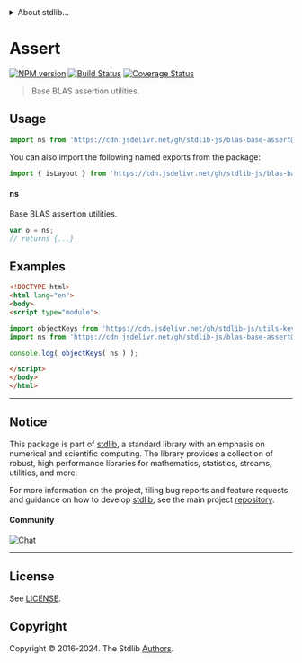 <!--

@license Apache-2.0

Copyright (c) 2024 The Stdlib Authors.

Licensed under the Apache License, Version 2.0 (the "License");
you may not use this file except in compliance with the License.
You may obtain a copy of the License at

   http://www.apache.org/licenses/LICENSE-2.0

Unless required by applicable law or agreed to in writing, software
distributed under the License is distributed on an "AS IS" BASIS,
WITHOUT WARRANTIES OR CONDITIONS OF ANY KIND, either express or implied.
See the License for the specific language governing permissions and
limitations under the License.

-->


<details>
  <summary>
    About stdlib...
  </summary>
  <p>We believe in a future in which the web is a preferred environment for numerical computation. To help realize this future, we've built stdlib. stdlib is a standard library, with an emphasis on numerical and scientific computation, written in JavaScript (and C) for execution in browsers and in Node.js.</p>
  <p>The library is fully decomposable, being architected in such a way that you can swap out and mix and match APIs and functionality to cater to your exact preferences and use cases.</p>
  <p>When you use stdlib, you can be absolutely certain that you are using the most thorough, rigorous, well-written, studied, documented, tested, measured, and high-quality code out there.</p>
  <p>To join us in bringing numerical computing to the web, get started by checking us out on <a href="https://github.com/stdlib-js/stdlib">GitHub</a>, and please consider <a href="https://opencollective.com/stdlib">financially supporting stdlib</a>. We greatly appreciate your continued support!</p>
</details>

# Assert

[![NPM version][npm-image]][npm-url] [![Build Status][test-image]][test-url] [![Coverage Status][coverage-image]][coverage-url] <!-- [![dependencies][dependencies-image]][dependencies-url] -->

> Base BLAS assertion utilities.



<section class="usage">

## Usage

```javascript
import ns from 'https://cdn.jsdelivr.net/gh/stdlib-js/blas-base-assert@esm/index.mjs';
```

You can also import the following named exports from the package:

```javascript
import { isLayout } from 'https://cdn.jsdelivr.net/gh/stdlib-js/blas-base-assert@esm/index.mjs';
```

#### ns

Base BLAS assertion utilities.

```javascript
var o = ns;
// returns {...}
```

<!-- <toc pattern="*"> -->

<!-- </toc> -->

</section>

<!-- /.usage -->

<section class="examples">

## Examples

<!-- TODO: better examples -->

<!-- eslint no-undef: "error" -->

```html
<!DOCTYPE html>
<html lang="en">
<body>
<script type="module">

import objectKeys from 'https://cdn.jsdelivr.net/gh/stdlib-js/utils-keys@esm/index.mjs';
import ns from 'https://cdn.jsdelivr.net/gh/stdlib-js/blas-base-assert@esm/index.mjs';

console.log( objectKeys( ns ) );

</script>
</body>
</html>
```

</section>

<!-- /.examples -->

<!-- Section for related `stdlib` packages. Do not manually edit this section, as it is automatically populated. -->

<section class="related">

</section>

<!-- /.related -->

<!-- Section for all links. Make sure to keep an empty line after the `section` element and another before the `/section` close. -->


<section class="main-repo" >

* * *

## Notice

This package is part of [stdlib][stdlib], a standard library with an emphasis on numerical and scientific computing. The library provides a collection of robust, high performance libraries for mathematics, statistics, streams, utilities, and more.

For more information on the project, filing bug reports and feature requests, and guidance on how to develop [stdlib][stdlib], see the main project [repository][stdlib].

#### Community

[![Chat][chat-image]][chat-url]

---

## License

See [LICENSE][stdlib-license].


## Copyright

Copyright &copy; 2016-2024. The Stdlib [Authors][stdlib-authors].

</section>

<!-- /.stdlib -->

<!-- Section for all links. Make sure to keep an empty line after the `section` element and another before the `/section` close. -->

<section class="links">

[npm-image]: http://img.shields.io/npm/v/@stdlib/blas-base-assert.svg
[npm-url]: https://npmjs.org/package/@stdlib/blas-base-assert

[test-image]: https://github.com/stdlib-js/blas-base-assert/actions/workflows/test.yml/badge.svg?branch=main
[test-url]: https://github.com/stdlib-js/blas-base-assert/actions/workflows/test.yml?query=branch:main

[coverage-image]: https://img.shields.io/codecov/c/github/stdlib-js/blas-base-assert/main.svg
[coverage-url]: https://codecov.io/github/stdlib-js/blas-base-assert?branch=main

<!--

[dependencies-image]: https://img.shields.io/david/stdlib-js/blas-base-assert.svg
[dependencies-url]: https://david-dm.org/stdlib-js/blas-base-assert/main

-->

[chat-image]: https://img.shields.io/gitter/room/stdlib-js/stdlib.svg
[chat-url]: https://app.gitter.im/#/room/#stdlib-js_stdlib:gitter.im

[stdlib]: https://github.com/stdlib-js/stdlib

[stdlib-authors]: https://github.com/stdlib-js/stdlib/graphs/contributors

[umd]: https://github.com/umdjs/umd
[es-module]: https://developer.mozilla.org/en-US/docs/Web/JavaScript/Guide/Modules

[deno-url]: https://github.com/stdlib-js/blas-base-assert/tree/deno
[deno-readme]: https://github.com/stdlib-js/blas-base-assert/blob/deno/README.md
[umd-url]: https://github.com/stdlib-js/blas-base-assert/tree/umd
[umd-readme]: https://github.com/stdlib-js/blas-base-assert/blob/umd/README.md
[esm-url]: https://github.com/stdlib-js/blas-base-assert/tree/esm
[esm-readme]: https://github.com/stdlib-js/blas-base-assert/blob/esm/README.md
[branches-url]: https://github.com/stdlib-js/blas-base-assert/blob/main/branches.md

[stdlib-license]: https://raw.githubusercontent.com/stdlib-js/blas-base-assert/main/LICENSE

</section>

<!-- /.links -->
